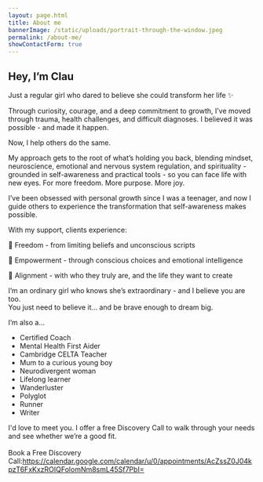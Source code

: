 ```yaml
---
layout: page.html
title: About me
bannerImage: /static/uploads/portrait-through-the-window.jpeg
permalink: /about-me/
showContactForm: true
---
```

## Hey, I’m Clau 

Just a regular girl who dared to believe she could transform her life ✨

Through curiosity, courage, and a deep commitment to growth, I’ve moved through trauma, health challenges, and difficult diagnoses. I believed it was possible - and made it happen.

Now, I help others do the same.

My approach gets to the root of what’s holding you back, blending mindset, neuroscience, emotional and nervous system regulation, and spirituality - grounded in self-awareness and practical tools - so you can face life with new eyes. For more freedom. More purpose. More joy.

I’ve been obsessed with personal growth since I was a teenager, and now I guide others to experience the transformation that self-awareness makes possible.

With my support, clients experience:

🧠 Freedom - from limiting beliefs and unconscious scripts

💪 Empowerment - through conscious choices and emotional intelligence

🌿 Alignment - with who they truly are, and the life they want to create

I’m an ordinary girl who knows she’s extraordinary - and I believe you are too.\
You just need to believe it... and be brave enough to dream big.

I’m also a…

* Certified Coach
* Mental Health First Aider
* Cambridge CELTA Teacher
* Mum to a curious young boy
* Neurodivergent woman
* Lifelong learner
* Wanderluster
* Polyglot
* Runner
* Writer

I'd love to meet you. I offer a free Discovery Call to walk through your needs and see whether we’re a good fit. \
\
Book a Free Discovery Call:<https://calendar.google.com/calendar/u/0/appointments/AcZssZ0J04kpzT6FxKxzROIQFolomNm8smL45Sf7PbI=>
